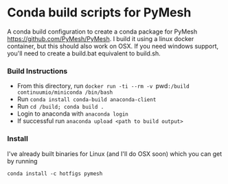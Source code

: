 # Conda build scripts for PyMesh

A conda build configuration to create a conda package for PyMesh https://github.com/PyMesh/PyMesh. I build it using a linux docker container, but this should also work on OSX. If you need windows support, you'll need to create a build.bat equivalent to build.sh.


### Build Instructions

* From this directory, run `docker run -ti --rm -v `pwd`:/build continuumio/miniconda /bin/bash`
* Run `conda install conda-build anaconda-client`
* Run `cd /build; conda build .`
* Login to anaconda with `anaconda login`
* If successful run `anaconda upload <path to build output>`



### Install

I've already built binaries for Linux (and I'll do OSX soon) which you can get by running

`conda install -c hotfigs pymesh`

